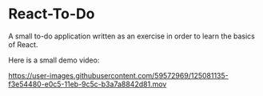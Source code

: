 # React-To-Do
A small to-do application written as an exercise in order to learn the basics of React.

Here is a small demo video:

https://user-images.githubusercontent.com/59572969/125081135-f3e54480-e0c5-11eb-9c5c-b3a7a8842d81.mov



